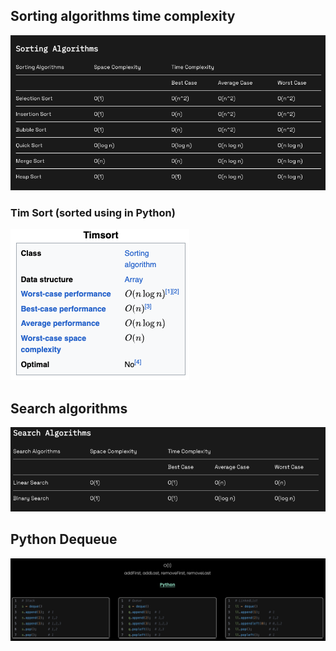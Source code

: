 ## Sorting algorithms time complexity
![Sorting Algorithms](images/sorting.png)

### Tim Sort (sorted using in Python)
![Tim Sort](images/tim_sort.png)

## Search algorithms
![Data Structures](images/ds.png)

## Python Dequeue
![alt text](images/deque.png)